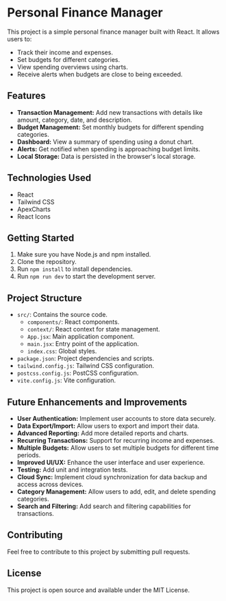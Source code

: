 # Personal Finance Manager

This project is a simple personal finance manager built with React. It allows users to:

- Track their income and expenses.
- Set budgets for different categories.
- View spending overviews using charts.
- Receive alerts when budgets are close to being exceeded.

## Features

- **Transaction Management:** Add new transactions with details like amount, category, date, and description.
- **Budget Management:** Set monthly budgets for different spending categories.
- **Dashboard:** View a summary of spending using a donut chart.
- **Alerts:** Get notified when spending is approaching budget limits.
- **Local Storage:** Data is persisted in the browser's local storage.

## Technologies Used

- React
- Tailwind CSS
- ApexCharts
- React Icons

## Getting Started

1.  Make sure you have Node.js and npm installed.
2.  Clone the repository.
3.  Run `npm install` to install dependencies.
4.  Run `npm run dev` to start the development server.

## Project Structure

-   `src/`: Contains the source code.
    -   `components/`: React components.
    -   `context/`: React context for state management.
    -   `App.jsx`: Main application component.
    -   `main.jsx`: Entry point of the application.
    -   `index.css`: Global styles.
-   `package.json`: Project dependencies and scripts.
-   `tailwind.config.js`: Tailwind CSS configuration.
-   `postcss.config.js`: PostCSS configuration.
-   `vite.config.js`: Vite configuration.

## Future Enhancements and Improvements

-   **User Authentication:** Implement user accounts to store data securely.
-   **Data Export/Import:** Allow users to export and import their data.
-   **Advanced Reporting:** Add more detailed reports and charts.
-   **Recurring Transactions:** Support for recurring income and expenses.
-   **Multiple Budgets:** Allow users to set multiple budgets for different time periods.
-   **Improved UI/UX:** Enhance the user interface and user experience.
-   **Testing:** Add unit and integration tests.
-   **Cloud Sync:** Implement cloud synchronization for data backup and access across devices.
-   **Category Management:** Allow users to add, edit, and delete spending categories.
-   **Search and Filtering:** Add search and filtering capabilities for transactions.

## Contributing

Feel free to contribute to this project by submitting pull requests.

## License

This project is open source and available under the MIT License.
